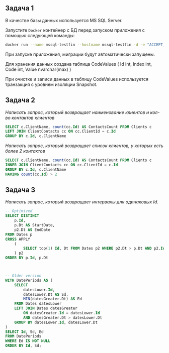 ## Задача 1

В качестве базы данных используется MS SQL Server.

Запустите `Docker` контейнер с БД перед запуском приложения с помощью следующей команды:
```bash
docker run --name mssql-testfin --hostname mssql-testfin -d -e "ACCEPT_EULA=Y" -e "SA_PASSWORD=Dev_123##" -p 1433:1433 mcr.microsoft.com/mssql/server:2022-latest
```

При запуске приложения, миграции будут автоматически запущены.

Для хранения данных создана таблица CodeValues ( Id int, Index int, Code int, Value nvarchar(max) )

При очистке и записи данных в таблицу CodeValues используется транзакция с уровнем изоляции Snapshot.

## Задача 2

*Написать запрос, который возвращает наименование клиентов и кол-во контактов клиентов*
```sql
SELECT c.ClientName, count(cc.Id) AS ContactsCount FROM Clients c
LEFT JOIN ClientContacts cc ON cc.ClientId = c.Id 
GROUP BY c.Id, c.ClientName
```

*Написать запрос, который возвращает список клиентов, у которых есть более 2 контактов*
```sql
SELECT c.ClientName, count(cc.Id) AS ContactsCount FROM Clients c
INNER JOIN ClientContacts cc ON cc.ClientId = c.Id 
GROUP BY c.Id, c.ClientName
HAVING count(cc.Id) > 2
```

## Задача 3

*Написать запрос, который возвращает интервалы для одинаковых Id.*
```sql
-- Optimized 
SELECT DISTINCT 
	p.Id, 
	p.Dt AS StartDate,
	p2.Dt AS EndDate
FROM Dates p
CROSS APPLY
	(
		SELECT top(1) Id, Dt FROM Dates p2 WHERE p2.Dt > p.Dt AND p2.Id = p.Id ORDER BY p2.Id, p2.Dt
	) p2	
ORDER BY p.Id, p.Dt 



-- Older version
WITH DatePeriods AS (
    SELECT 
        datesLower.Id, 
        datesLower.Dt AS Sd, 
        MIN(datesGreater.Dt) AS Ed
    FROM Dates datesLower
    LEFT JOIN Dates datesGreater
        ON datesGreater.Id = datesLower.Id 
        AND datesGreater.Dt > datesLower.Dt
    GROUP BY datesLower.Id, datesLower.Dt
)
SELECT Id, Sd, Ed
FROM DatePeriods
WHERE Ed IS NOT NULL
ORDER BY Id, Sd;
```

